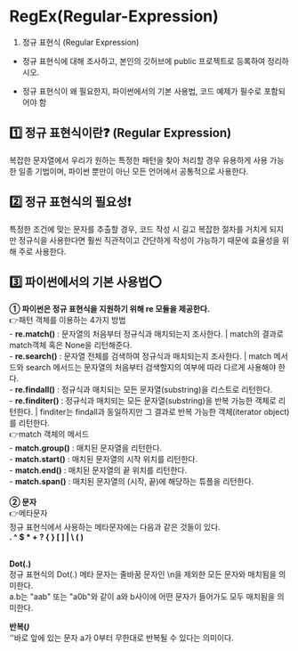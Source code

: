 # RegEx(Regular-Expression)
1. 정규 표현식 (Regular Expression)

- 정규 표현식에 대해 조사하고, 본인의 깃허브에 public 프로젝트로 등록하여 정리하시오.

- 정규 표현식이 왜 필요한지, 파이썬에서의 기본 사용법, 코드 예제가 필수로 포함되어야 함

<h2> 1️⃣ 정규 표현식이란❓ (Regular Expression) </h2>
 복잡한 문자열에서 우리가 원하는 특정한 패턴을 찾아 처리할 경우 유용하게 사용 가능한 일종 기법이며, 파이썬 뿐만이 아닌 모든 언어에서 공통적으로 사용한다.

<h2> 2️⃣ 정규 표현식의 필요성❗ </h2>
 특정한 조건에 맞는 문자를 추출할 경우, 코드 작성 시 길고 복잡한 절차를 거치게 되지만 정규식을 사용한다면 훨씬 직관적이고 간단하게 작성이 가능하기 때문에
 효율성을 위해 주로 사용한다.

<h2> 3️⃣ 파이썬에서의 기본 사용법⭕ </h2>
 <b> ① 파이썬은 정규 표현식을 지원하기 위해 re 모듈을 제공한다. </b><br>
  👉패턴 객체를 이용하는 4가지 방법<br>
   - <b>re.match()</b> : 문자열의 처음부터 정규식과 매치되는지 조사한다. | match의 결과로 match객체 혹은 None을 리턴해준다. <br>
   - <b>re.search()</b> : 문자열 전체를 검색하여 정규식과 매치되는지 조사한다. | match 메서드와 search 메서드는 문자열의 처음부터 검색할지의 여부에 따라 다르게 사용해야 한다. <br>
   - <b>re.findall()</b> : 정규식과 매치되는 모든 문자열(substring)을 리스트로 리턴한다. <br>
   - <b>re.finditer()</b> : 정규식과 매치되는 모든 문자열(substring)을 반복 가능한 객체로 리턴한다. | finditer는 findall과 동일하지만 그 결과로 반복 가능한 객체(iterator object)를 리턴한다. <br>
  👉match 객체의 메서드<br>
   - <b>match.group()</b> : 매치된 문자열을 리턴한다.<br>
   - <b>match.start()</b> : 매치된 문자열의 시작 위치를 리턴한다.<br>
   - <b>match.end()</b> : 매치된 문자열의 끝 위치를 리턴한다.<br>
   - <b>match.span()</b> : 매치된 문자열의 (시작, 끝)에 해당하는 튜플을 리턴한다.<br>
<br>
<b> ② 문자 </b><br>
 👉메타문자<br>
 정규 표현식에서 사용하는 메타문자에는 다음과 같은 것들이 있다.<br>
<b> . ^ $ * + ? { } [ ] | \ ( ) </b><br>
<br>

<b>Dot(.)</b> <br>
정규 표현식의 Dot(.) 메타 문자는 줄바꿈 문자인 \n을 제외한 모든 문자와 매치됨을 의미한다.<br>
a.b는 "aab" 또는 "a0b"와 같이 a와 b사이에 어떤 문자가 들어가도 모두 매치됨을 의미한다.<br>

<b>반복(*)</b><br>
'*'바로 앞에 있는 문자 a가 0부터 무한대로 반복될 수 있다는 의미이다.<br>
